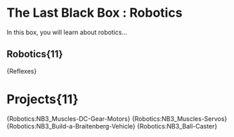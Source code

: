 # The Last Black Box : Robotics
In this box, you will learn about robotics...

## Robotics{11}
{Reflexes}

# Projects{11}
{Robotics:NB3_Muscles-DC-Gear-Motors}
{Robotics:NB3_Muscles-Servos}
{Robotics:NB3_Build-a-Braitenberg-Vehicle}
{Robotics:NB3_Ball-Caster}

